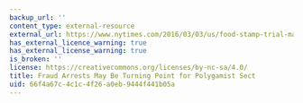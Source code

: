 ```yaml
---
backup_url: ''
content_type: external-resource
external_url: https://www.nytimes.com/2016/03/03/us/food-stamp-trial-may-be-turning-point-for-polygamist-sect.html?mtrref=www.google.com&gwh=05C46FB8A6C50FA10505D3A3B54FD0E6&gwt=pay
has_external_licence_warning: true
has_external_license_warning: true
is_broken: ''
license: https://creativecommons.org/licenses/by-nc-sa/4.0/
title: Fraud Arrests May Be Turning Point for Polygamist Sect
uid: 66f4a67c-4c1c-4f26-a0eb-9444f441b05a
---
```

